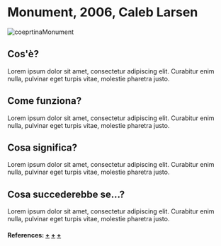 # Monument, 2006, Caleb Larsen
![coeprtinaMonument](https://user-images.githubusercontent.com/75098849/117553712-5f258280-b053-11eb-99d5-e14b6cd21d2e.jpg)

 
## Cos'è?
Lorem ipsum dolor sit amet, consectetur adipiscing elit. Curabitur enim nulla, pulvinar eget turpis vitae, molestie pharetra justo. 

## Come funziona?
Lorem ipsum dolor sit amet, consectetur adipiscing elit. Curabitur enim nulla, pulvinar eget turpis vitae, molestie pharetra justo.  
 
## Cosa significa?
Lorem ipsum dolor sit amet, consectetur adipiscing elit. Curabitur enim nulla, pulvinar eget turpis vitae, molestie pharetra justo.    

## Cosa succederebbe se...?
Lorem ipsum dolor sit amet, consectetur adipiscing elit. Curabitur enim nulla, pulvinar eget turpis vitae, molestie pharetra justo. 

#### References: [+](https://rhizome.org/editorial/2008/oct/01/computational-poetics/) [+](https://books.google.it/books?id=UgREV9O8sNAC&pg=PA178&lpg=PA178&dq=monument+caleb+larsen&source=bl&ots=gkBUhDHmLc&sig=ACfU3U1hTaHMR4ldXswFdeXrTMVSSabwlA&hl=it&sa=X&ved=2ahUKEwj5ycHRqbrwAhWPzaQKHWmcDBUQ6AEwE3oECBIQAw#v=onepage&q=monument%20caleb%20larsen&f=false) [+](http://classic.rhizome.org/discuss/view/22739/)
